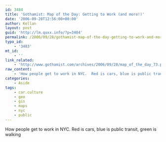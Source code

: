 ```yaml
---
id: 3484
title: 'Gothamist: Map of the Day: Getting to Work (and more!)'
date: '2006-09-28T12:56:00+00:00'
author: Kellan
layout: post
guid: 'http://lm.quxx.info/?p=3484'
permalink: /2006/09/28/gothamist-map-of-the-day-getting-to-work-and-more/
typo_id:
    - '3483'
mt_id:
    - ''
link_related:
    - 'http://www.gothamist.com/archives/2006/09/28/map_of_the_day_73.php'
raw_content:
    - 'How people get to work in NYC.  Red is cars, blue is public transit, green is walking'
categories:
    - Aside
tags:
    - car.culture
    - geo
    - gis
    - maps
    - nyc
    - public
---
```


How people get to work in NYC. Red is cars, blue is public transit, green is walking